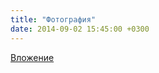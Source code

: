 ```yaml
---
title: "Фотография"
date: 2014-09-02 15:45:00 +0300
---
```



[Вложение](https://vk.com/photo41076938_339211894)
